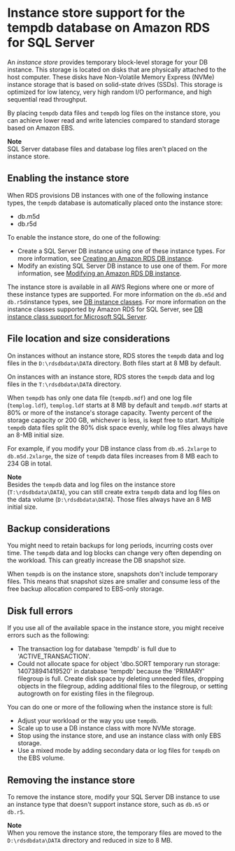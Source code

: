 # Instance store support for the tempdb database on Amazon RDS for SQL Server<a name="SQLServer.InstanceStore"></a>

An *instance store* provides temporary block\-level storage for your DB instance\. This storage is located on disks that are physically attached to the host computer\. These disks have Non\-Volatile Memory Express \(NVMe\) instance storage that is based on solid\-state drives \(SSDs\)\. This storage is optimized for low latency, very high random I/O performance, and high sequential read throughput\.

By placing `tempdb` data files and `tempdb` log files on the instance store, you can achieve lower read and write latencies compared to standard storage based on Amazon EBS\.

**Note**  
SQL Server database files and database log files aren't placed on the instance store\.

## Enabling the instance store<a name="SQLServer.InstanceStore.Enable"></a>

When RDS provisions DB instances with one of the following instance types, the `tempdb` database is automatically placed onto the instance store:
+ db\.m5d
+ db\.r5d

To enable the instance store, do one of the following:
+ Create a SQL Server DB instance using one of these instance types\. For more information, see [Creating an Amazon RDS DB instance](USER_CreateDBInstance.md)\.
+ Modify an existing SQL Server DB instance to use one of them\. For more information, see [Modifying an Amazon RDS DB instance](Overview.DBInstance.Modifying.md)\.

The instance store is available in all AWS Regions where one or more of these instance types are supported\. For more information on the `db.m5d` and `db.r5d`instance types, see [DB instance classes](Concepts.DBInstanceClass.md)\. For more information on the instance classes supported by Amazon RDS for SQL Server, see [DB instance class support for Microsoft SQL Server](CHAP_SQLServer.md#SQLServer.Concepts.General.InstanceClasses)\.

## File location and size considerations<a name="SQLServer.InstanceStore.Files"></a>

On instances without an instance store, RDS stores the `tempdb` data and log files in the `D:\rdsdbdata\DATA` directory\. Both files start at 8 MB by default\.

On instances with an instance store, RDS stores the `tempdb` data and log files in the `T:\rdsdbdata\DATA` directory\.

When `tempdb` has only one data file \(`tempdb.mdf`\) and one log file \(`templog.ldf`\), `templog.ldf` starts at 8 MB by default and `tempdb.mdf` starts at 80% or more of the instance's storage capacity\. Twenty percent of the storage capacity or 200 GB, whichever is less, is kept free to start\. Multiple `tempdb` data files split the 80% disk space evenly, while log files always have an 8\-MB initial size\.

For example, if you modify your DB instance class from `db.m5.2xlarge` to `db.m5d.2xlarge`, the size of `tempdb` data files increases from 8 MB each to 234 GB in total\.

**Note**  
Besides the `tempdb` data and log files on the instance store \(`T:\rdsdbdata\DATA`\), you can still create extra `tempdb` data and log files on the data volume \(`D:\rdsdbdata\DATA`\)\. Those files always have an 8 MB initial size\.

## Backup considerations<a name="SQLServer.InstanceStore.Backups"></a>

You might need to retain backups for long periods, incurring costs over time\. The `tempdb` data and log blocks can change very often depending on the workload\. This can greatly increase the DB snapshot size\.

When `tempdb` is on the instance store, snapshots don't include temporary files\. This means that snapshot sizes are smaller and consume less of the free backup allocation compared to EBS\-only storage\.

## Disk full errors<a name="SQLServer.InstanceStore.DiskFull"></a>

If you use all of the available space in the instance store, you might receive errors such as the following:
+  The transaction log for database 'tempdb' is full due to 'ACTIVE\_TRANSACTION'\. 
+  Could not allocate space for object 'dbo\.SORT temporary run storage: 140738941419520' in database 'tempdb' because the 'PRIMARY' filegroup is full\. Create disk space by deleting unneeded files, dropping objects in the filegroup, adding additional files to the filegroup, or setting autogrowth on for existing files in the filegroup\.

You can do one or more of the following when the instance store is full:
+ Adjust your workload or the way you use `tempdb`\.
+ Scale up to use a DB instance class with more NVMe storage\.
+ Stop using the instance store, and use an instance class with only EBS storage\.
+ Use a mixed mode by adding secondary data or log files for `tempdb` on the EBS volume\.

## Removing the instance store<a name="SQLServer.InstanceStore.Disable"></a>

To remove the instance store, modify your SQL Server DB instance to use an instance type that doesn't support instance store, such as `db.m5` or `db.r5`\.

**Note**  
When you remove the instance store, the temporary files are moved to the `D:\rdsdbdata\DATA` directory and reduced in size to 8 MB\.